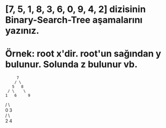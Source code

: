 # [7, 5, 1, 8, 3, 6, 0, 9, 4, 2] dizisinin Binary-Search-Tree aşamalarını yazınız.

# Örnek: root x'dir. root'un sağından y bulunur. Solunda z bulunur vb.

         7
        / \
       5   8
     / \    \
    1   6     9
   / \         
  0   3           
     / \  
    2   4
